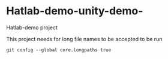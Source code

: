 # Hatlab-demo-unity-demo-
 Hatlab-demo project


This project needs for long file names to be accepted to be run
````
git config --global core.longpaths true
````

